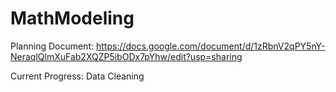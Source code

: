 # MathModeling

Planning Document: https://docs.google.com/document/d/1zRbnV2qPY5nY-NeraqlQlmXuFab2XQZP5ibODx7pYhw/edit?usp=sharing

Current Progress: Data Cleaning
